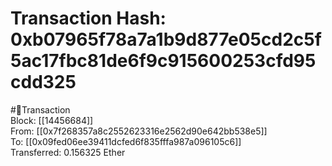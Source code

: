 
Transaction Hash: 0xb07965f78a7a1b9d877e05cd2c5f5ac17fbc81de6f9c915600253cfd95cdd325
====================================================================================
  
#💸Transaction  
Block: [[14456684]]  
From: [[0x7f268357a8c2552623316e2562d90e642bb538e5]]  
To: [[0x09fed06ee39411dcfed6f835fffa987a096105c6]]  
Transferred: 0.156325 Ether